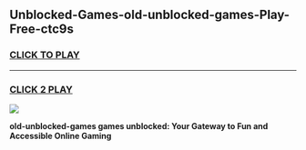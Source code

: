 
## Unblocked-Games-old-unblocked-games-Play-Free-ctc9s
<h3>
<a href="https://premium76.site?title=old-unblocked-games&ref=17A">CLICK TO PLAY</a></h3>
<hr>

<h3>
<a href="https://premium76.site?title=old-unblocked-games&ref=17A">CLICK 2 PLAY</a>
  
</h3>

<a href="https://premium76.site?title=old-unblocked-games&ref=17A"><img src="https://clearcache.store/games.png"></a>


**old-unblocked-games games unblocked: Your Gateway to Fun and Accessible Online Gaming**
